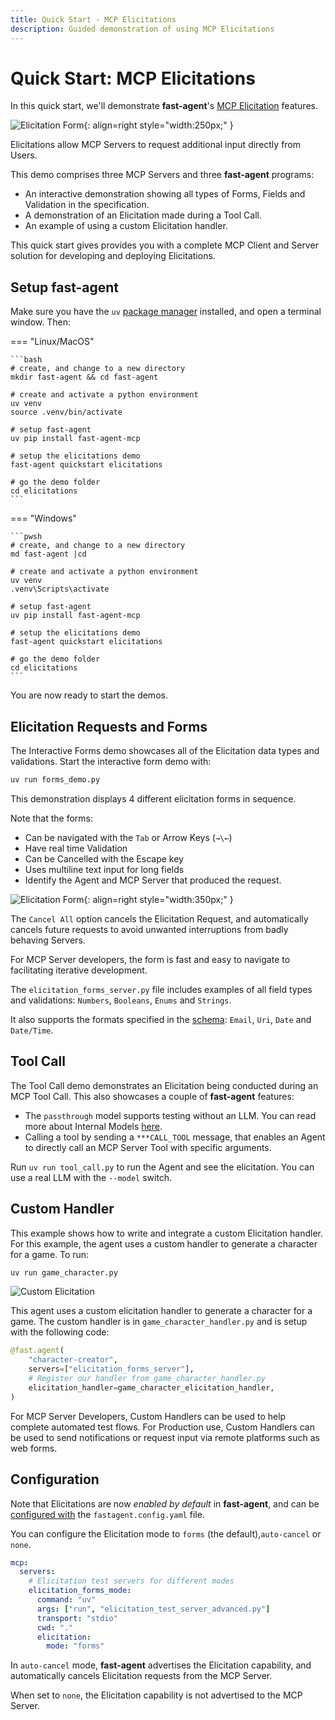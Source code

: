 ```yaml
---
title: Quick Start - MCP Elicitations
description: Guided demonstration of using MCP Elicitations
---
```


# Quick Start: MCP Elicitations

In this quick start, we'll demonstrate **fast-agent**'s [MCP Elicitation](https://modelcontextprotocol.io/specification/2025-06-18/client/elicitation) features.

![Elicitation Form](./pics/elicitation_form.gif){: align=right style="width:250px;"  }

Elicitations allow MCP Servers to request additional input directly from Users.

This demo comprises three MCP Servers and three **fast-agent** programs:

 - An interactive demonstration showing all types of Forms, Fields and Validation in the specification.
 - A demonstration of an Elicitation made during a Tool Call.
 - An example of using a custom Elicitation handler.

This quick start gives provides you with a complete MCP Client and Server solution for developing and deploying Elicitations.  

## Setup **fast-agent**

Make sure you have the `uv` [package manager](https://docs.astral.sh/uv/) installed, and open a terminal window. Then:

=== "Linux/MacOS"

    ```bash
    # create, and change to a new directory
    mkdir fast-agent && cd fast-agent

    # create and activate a python environment
    uv venv
    source .venv/bin/activate

    # setup fast-agent
    uv pip install fast-agent-mcp

    # setup the elicitations demo 
    fast-agent quickstart elicitations

    # go the demo folder
    cd elicitations
    ```
=== "Windows"

    ```pwsh
    # create, and change to a new directory
    md fast-agent |cd

    # create and activate a python environment
    uv venv
    .venv\Scripts\activate

    # setup fast-agent
    uv pip install fast-agent-mcp

    # setup the elicitations demo 
    fast-agent quickstart elicitations

    # go the demo folder
    cd elicitations
    ```

You are now ready to start the demos.

## Elicitation Requests and Forms

The Interactive Forms demo showcases all of the Elicitation data types and validations. Start the interactive form demo with:

```bash
uv run forms_demo.py
```

This demonstration displays 4 different elicitation forms in sequence.

Note that the forms:

 - Can be navigated with the `Tab` or Arrow Keys (`→\←`)
 - Have real time Validation
 - Can be Cancelled with the Escape key
 - Uses multiline text input for long fields
 - Identify the Agent and MCP Server that produced the request.
 

![Elicitation Form](./pics/elicitation_form_sm.png){: align=right style="width:350px;"  }

The `Cancel All` option cancels the Elicitation Request, and automatically cancels future requests to avoid unwanted interruptions from badly behaving Servers.

For MCP Server developers, the form is fast and easy to navigate to facilitating iterative development. 

The `elicitation_forms_server.py` file includes examples of all field types and validations: `Numbers`, `Booleans`, `Enums` and `Strings`.

It also supports the formats specified in the [schema](https://github.com/modelcontextprotocol/modelcontextprotocol/blob/b98f9805e963af7f67f158bdfa760078be4675a3/schema/2025-06-18/schema.ts#L1335-L1342): `Email`, `Uri`, `Date` and `Date/Time`.


## Tool Call

The Tool Call demo demonstrates an Elicitation being conducted during an MCP Tool Call. This also showcases a couple of **fast-agent** features:

- The `passthrough` model supports testing without an LLM. You can read more about Internal Models [here](../models/internal_models.md).
- Calling a tool by sending a `***CALL_TOOL` message, that enables an Agent to directly call an MCP Server Tool with specific arguments.

Run `uv run tool_call.py` to run the Agent and see the elicitation. You can use a real LLM with the `--model` switch.

## Custom Handler

This example shows how to write and integrate a custom Elicitation handler. For this example, the agent uses a custom handler to generate a character for a game. To run:

```bash
uv run game_character.py
```

![Custom Elicitation](./pics/elicitation_char3.gif)

This agent uses a custom elicitation handler to generate a character for a game. The custom handler is in `game_character_handler.py` and is setup with the following code:

```python title="game_character.py" linenums="23" hl_lines="4-5"
@fast.agent(
    "character-creator",
    servers=["elicitation_forms_server"],
    # Register our handler from game_character_handler.py
    elicitation_handler=game_character_elicitation_handler,
)
```

For MCP Server Developers, Custom Handlers can be used to help complete automated test flows. For Production use, Custom Handlers can be used to send notifications or request input via remote  platforms such as web forms.

## Configuration

Note that Elicitations are now _enabled by default_ in **fast-agent**, and can be [configured with](index.md#elicitations) the `fastagent.config.yaml` file. 

You can configure the Elicitation mode to `forms` (the default),`auto-cancel` or `none`. 

```yaml title="fastagent.config.yaml" linenums="19" hl_lines="10"
mcp:
  servers:
    # Elicitation test servers for different modes
    elicitation_forms_mode:
      command: "uv"
      args: ["run", "elicitation_test_server_advanced.py"]
      transport: "stdio"
      cwd: "."
      elicitation:
        mode: "forms"

```

In `auto-cancel` mode, **fast-agent** advertises the Elicitation capability, and automatically cancels Elicitation  requests from the MCP Server. 

When set to `none`, the Elicitation capability is not advertised to the MCP Server.
